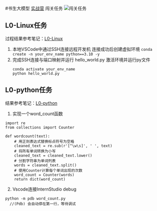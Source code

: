 #书生大模型
  [实战营](https://github.com/InternLM/Tutorial)
闯关任务
![闯关任务](https://github.com/user-attachments/assets/ba26e9e8-a6ac-42ac-9e89-67b5b1bc3a5e)

## L0-Linux任务
过程结果参考笔记：[L0-Linux](https://blog.csdn.net/LeLe_88888888/article/details/140351400?spm=1001.2014.3001.5502)
1. 本地VSCode中通过SSH连接远程开发机
   连接成功后创建虚拟环境
   `conda create -n your_env_name python==3.10 -y`
2. 完成SSH连接与端口映射并运行 hello_world.py
   激活环境并运行py文件
   ```
   conda activate your_env_name
   python hello_world.py
   ```

## L0-python任务
结果参考笔记：[L0-python](https://blog.csdn.net/LeLe_88888888/article/details/140438701?spm=1001.2014.3001.5502)
1. 实现一个word_count函数
   
```
import re
from collections import Counter
 
def wordcount(text):
    # 用正则表达式替换标点符号为空格
    cleaned_text = re.sub(r'[^\w\s]', ' ', text)
    # 将所有单词转换为小写
    cleaned_text = cleaned_text.lower()
    # 分割字符串为单词列表
    words = cleaned_text.split()
    # 使用Counter计算每个单词出现的次数
    word_count = Counter(words)
    return dict(word_count)
   ```
2. Vscode连接InternStudio debug
  
```
python -m pdb word_count.py
  //(Pdb) 会自动停在第一行，等待调试
```
  
